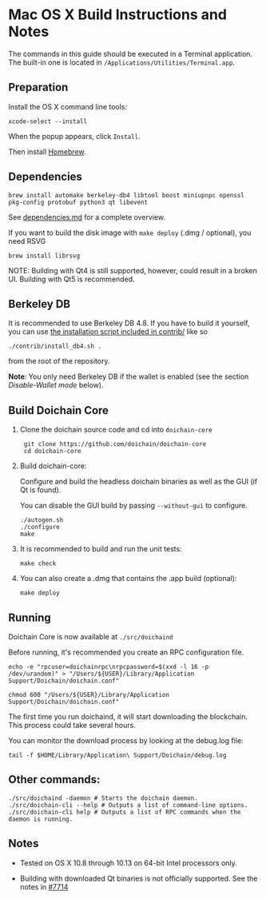 Mac OS X Build Instructions and Notes
====================================
The commands in this guide should be executed in a Terminal application.
The built-in one is located in `/Applications/Utilities/Terminal.app`.

Preparation
-----------
Install the OS X command line tools:

`xcode-select --install`

When the popup appears, click `Install`.

Then install [Homebrew](https://brew.sh).

Dependencies
----------------------

    brew install automake berkeley-db4 libtool boost miniupnpc openssl pkg-config protobuf python3 qt libevent

See [dependencies.md](dependencies.md) for a complete overview.

If you want to build the disk image with `make deploy` (.dmg / optional), you need RSVG

    brew install librsvg

NOTE: Building with Qt4 is still supported, however, could result in a broken UI. Building with Qt5 is recommended.

Berkeley DB
-----------
It is recommended to use Berkeley DB 4.8. If you have to build it yourself,
you can use [the installation script included in contrib/](/contrib/install_db4.sh)
like so

```shell
./contrib/install_db4.sh .
```

from the root of the repository.

**Note**: You only need Berkeley DB if the wallet is enabled (see the section *Disable-Wallet mode* below).

Build Doichain Core
------------------------

1. Clone the doichain source code and cd into `doichain-core`

        git clone https://github.com/doichain/doichain-core
        cd doichain-core

2.  Build doichain-core:

    Configure and build the headless doichain binaries as well as the GUI (if Qt is found).

    You can disable the GUI build by passing `--without-gui` to configure.

        ./autogen.sh
        ./configure
        make

3.  It is recommended to build and run the unit tests:

        make check

4.  You can also create a .dmg that contains the .app build (optional):

        make deploy

Running
-------

Doichain Core is now available at `./src/doichaind`

Before running, it's recommended you create an RPC configuration file.

    echo -e "rpcuser=doichainrpc\nrpcpassword=$(xxd -l 16 -p /dev/urandom)" > "/Users/${USER}/Library/Application Support/Doichain/doichain.conf"

    chmod 600 "/Users/${USER}/Library/Application Support/Doichain/doichain.conf"

The first time you run doichaind, it will start downloading the blockchain. This process could take several hours.

You can monitor the download process by looking at the debug.log file:

    tail -f $HOME/Library/Application\ Support/Doichain/debug.log

Other commands:
-------

    ./src/doichaind -daemon # Starts the doichain daemon.
    ./src/doichain-cli --help # Outputs a list of command-line options.
    ./src/doichain-cli help # Outputs a list of RPC commands when the daemon is running.

Notes
-----

* Tested on OS X 10.8 through 10.13 on 64-bit Intel processors only.

* Building with downloaded Qt binaries is not officially supported. See the notes in [#7714](https://github.com/bitcoin/bitcoin/issues/7714)
